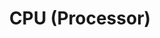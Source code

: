---
title: "CPU (Processor)"
description: "The brain of your PC - thinks faster than you, complains less"
---